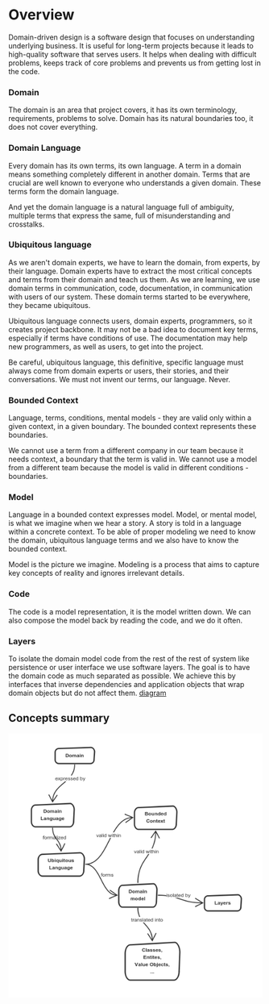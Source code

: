 # Overview

Domain-driven design is a software design that focuses on understanding underlying business. It is useful for long-term projects because it leads to high-quality software that serves users. It helps when dealing with difficult problems, keeps track of core problems and prevents us from getting lost in the code.

### Domain
The domain is an area that project covers, it has its own terminology, requirements, problems to solve. Domain has its natural boundaries too, it does not cover everything.

### Domain Language
Every domain has its own terms, its own language. A term in a domain means something completely different in another domain. Terms that are crucial are well known to everyone who understands a given domain. These terms form the domain language.

And yet the domain language is a natural language full of ambiguity, multiple terms that express the same, full of misunderstanding and crosstalks.

### Ubiquitous language
As we aren't domain experts, we have to learn the domain, from experts, by their language. Domain experts have to extract the most critical concepts and terms from their domain and teach us them. As we are learning, we use domain terms in communication, code, documentation, in communication with users of our system. These domain terms started to be everywhere, they became ubiquitous.

Ubiquitous language connects users, domain experts, programmers, so it creates project backbone. It may not be a bad idea to document key terms, especially if terms have conditions of use. The documentation may help new programmers, as well as users, to get into the project.

Be careful, ubiquitous language, this definitive, specific language must always come from domain experts or users, their stories, and their conversations. We must not invent our terms, our language. Never.

### Bounded Context
Language, terms, conditions, mental models - they are valid only within a given context, in a given boundary. The bounded context represents these boundaries.

We cannot use a term from a different company in our team because it needs context, a boundary that the term is valid in. We cannot use a model from a different team because the model is valid in different conditions - boundaries.

### Model
Language in a bounded context expresses model. Model, or mental model, is what we imagine when we hear a story. A story is told in a language within a concrete context. To be able of proper modeling we need to know the domain, ubiquitous language terms and we also have to know the bounded context.

Model is the picture we imagine. Modeling is a process that aims to capture key concepts of reality and ignores irrelevant details.

### Code
The code is a model representation, it is the model written down. We can also compose the model back by reading the code, and we do it often.

### Layers
To isolate the domain model code from the rest of the rest of system like persistence or user interface we use software layers.
The goal is to have the domain code as much separated as possible. We achieve this by interfaces that inverse dependencies and application objects that wrap domain objects but do not affect them. [diagram](layers_isolation.png)

## Concepts summary

![relation between concepts](concepts.png)
